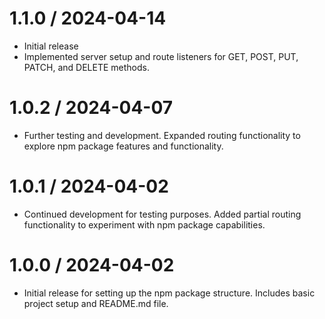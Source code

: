 1.1.0 / 2024-04-14
==================

  * Initial release
  * Implemented server setup and route listeners for GET, POST, PUT, PATCH, and DELETE methods. 

1.0.2 / 2024-04-07
==================

  * Further testing and development. Expanded routing functionality to explore npm package features and functionality.

1.0.1 / 2024-04-02
==================

  * Continued development for testing purposes. Added partial routing functionality to experiment with npm package capabilities.

1.0.0 / 2024-04-02
==================

  * Initial release for setting up the npm package structure. Includes basic project setup and README.md file.